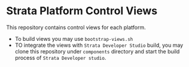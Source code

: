 # Strata Platform Control Views
This repository contains control views for each platform.

* To build views you may use `bootstrap-views.sh`
* TO integrate the views with `Strata Developer Studio` build, you may clone this repository under `components` directory and start the build process of `Strata Developer studio`.